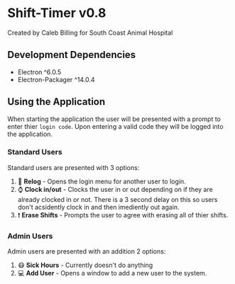 # Shift-Timer v0.8
Created by Caleb Billing for South Coast Animal Hospital

## Development Dependencies
- Electron ^6.0.5
- Electron-Packager ^14.0.4

## Using the Application
When starting the application the user will be presented with a prompt to enter thier `login code`. Upon entering a valid code they will be logged into the application.

### Standard Users
Standard users are presented with 3 options:
1. 🔑 **Relog** - Opens the login menu for another user to login.
2. ⌚ **Clock in/out** - Clocks the user in or out depending on if they are already clocked in or not. There is a 3 second delay on this so users don't acsidently clock in and then imediently out again.
3. ❗ **Erase Shifts** - Prompts the user to agree with erasing all of thier shifts.

### Admin Users
Admin users are presented with an addition 2 options:
1. 😷 **Sick Hours** - Currently doesn't do anything
2. 💻 **Add User** - Opens a window to add a new user to the system.
